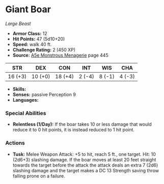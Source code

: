 # Giant Boar

*Large* *Beast*

- **Armor Class:** 12
- **Hit Points:** 47 (5d10+20)
- **Speed:** walk 40 ft.
- **Challenge Rating:** 2 (450 XP)
- **Source:** [A5e Monstrous Menagerie](https://enpublishingrpg.com/products/level-up-monstrous-menagerie-a5e) page 445

| STR | DEX | CON | INT | WIS | CHA |
| --- | --- | --- | --- | --- | --- |
| 16 (+3) | 10 (+0) | 18 (+4) | 2 (-4) | 8 (-1) | 4 (-3) |

- **Skills:** 
- **Senses:** passive Perception 9
- **Languages:** 

### Special Abilities

- **Relentless (1/Day):** If the boar takes 10 or less damage that would reduce it to 0 hit points, it is instead reduced to 1 hit point.

### Actions

- **Tusk:** Melee Weapon Attack: +5 to hit, reach 5 ft., one target. Hit: 10 (2d6+3) slashing damage. If the boar moves at least 20 feet straight towards the target before the attack  the attack deals an extra 7 (2d6) slashing damage and the target makes a DC 13 Strength saving throw  falling prone on a failure.


